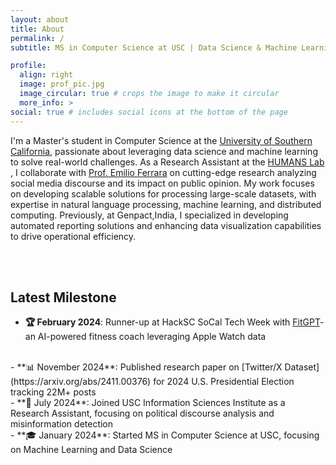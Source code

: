 ```yaml
---
layout: about
title: About
permalink: /
subtitle: MS in Computer Science at USC | Data Science & Machine Learning Enthusiast

profile:
  align: right
  image: prof_pic.jpg
  image_circular: true # crops the image to make it circular
  more_info: >
social: true # includes social icons at the bottom of the page
---
```


I'm a Master's student in Computer Science at the [University of Southern California](https://www.usc.edu/), passionate
about leveraging data
science and machine learning to solve real-world challenges. As a Research Assistant at
the [HUMANS Lab](http://www.emilio.ferrara.name/code/) , I collaborate
with  [Prof. Emilio Ferrara](https://www.emilio.ferrara.name/) on cutting-edge research analyzing social media discourse
and its impact on public opinion.
My work focuses on developing scalable solutions for processing large-scale datasets, with expertise in natural language
processing, machine learning, and distributed computing. Previously, at Genpact,India, I specialized in developing
automated
reporting solutions and enhancing data visualization capabilities to drive operational efficiency.


<br><br>
## Latest Milestone
- **🏆 February 2024**: Runner-up at HackSC SoCal Tech Week with [FitGPT](https://devpost.com/software/fitgpt#updates)-
  an AI-powered fitness coach leveraging Apple Watch data
<br>
- **📊 November 2024**: Published research paper on [Twitter/X Dataset](https://arxiv.org/abs/2411.00376) for 2024 U.S.
  Presidential Election tracking 22M+ posts
<br>
- **🔬 July 2024**: Joined USC Information Sciences Institute as a Research Assistant, focusing on political discourse
  analysis and misinformation detection
<br>
- **🎓 January 2024**: Started MS in Computer Science at USC, focusing on Machine Learning and Data Science